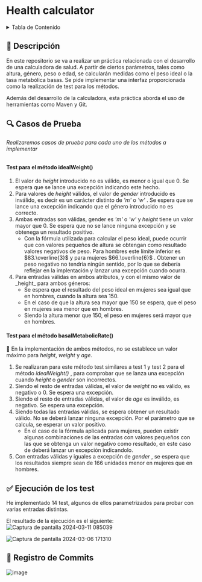 # Health calculator
<details>
  <summary>Tabla de Contenido</summary>
    <ol>
      <li><a href="#descripcion">Descripción</a></li>
      <li><a href="#casos_prueba">Casos de Prueba</a></li>
      <li><a href="#test">Ejecución Test</a></li>
      <li><a href="#commits">Estado Registro de Commits</a></li>
    </ol>
</details>



## :memo: Descripción
<a name="descripcion"></a>
En este repositorio se va a realizar un práctica relacionada con el desarrollo de una calculadora de salud. A partir de ciertos parámetros, tales como altura, género, peso o edad, se calcularán medidas como el peso ideal o la tasa metabólica basas. Se pide implementar una interfaz proporcionada como la realización de test para los métodos. 

Además del desarrollo de la calculadora, esta práctica aborda el uso de herramientas como Maven y Git.



## 🔍 Casos de Prueba
###### Realizaremos casos de prueba para cada uno de los métodos a implementar
#### **Test para el método idealWeight()**
<ol>
<li> El valor de <i>height</i> introducido no es válido, es menor o igual que 0. Se espera que se lance una excepción indicando este hecho.</li>
<li>Para valores de <i>height</i>  válidos, el valor de <i>gender</i> introducido es inválido, es decir es un carácter distinto de <i>'m'</i>  o  <i>'w'</i> . Se espera que se lance una excepción indicando que el género introducido no es correcto.</li>
<li>Ambas entradas son válidas, gender es  <i>'m'</i>  o  <i>'w'</i>  y <i>height</i>  tiene un valor mayor que 0. Se espera que no se lance ninguna excepción y se obtenega un resultado positivo.
<ul><li>Con la fórmula utilizada para calcular el peso ideal, puede ocurrir que con valores pequeños de altura se obtengan como resultado valores negativos de peso. Para hombres este límite inferior es $83.\overline{3}$ y para mujeres $66.\overline{6}$ . Obtener un peso negativo no tendría ningún sentido, por lo que se debería reflejar en la implentación y lanzar una excepción cuando ocurra.</li> </ul>
</li>
<li> Para entradas válidas en ambos atributos, y con el mismo valor de  _height_ para ambos géneros:
  <ul>  <li> Se espera que el resultado del peso ideal en mujeres sea igual que en  hombres, cuando la altura sea 150.</li>
        <li>En el caso de que la altura sea mayor que 150 se espera, que el peso en mujeres sea menor que en hombres.</li>
        <li>Siendo la altura menor que 150, el peso en mujeres será mayor que en hombres. </li></ul>
</li></ol>


#### **Test para el método basalMetabolicRate()**
<a name="casos_prueba"></a>  :pushpin: En la implementación de ambos métodos, no se establece un valor máximo para <i>height</i>, <i>weight</i> y <i>age</i>.
<ol>
<li> Se realizaran para este método test similares a test 1 y test 2 para el método  <i>idealWeight()</i> , para comprobar que se lanza una excepción cuando <i>height</i> o <i>gender</i> son incorrectos. </li>
<li>Siendo el resto de entradas válidas, el valor de  <i>weight</i>  no es válido, es negativo o 0. Se espera una excepción. </li> 
<li> Siendo el resto de entradas válidas, el valor de  <i>age</i>  es inválido, es negativo. Se espera una excepción. </li>
<li> Siendo todas las entradas válidas, se espera obtener un resultado válido. No se deberá lanzar ninguna excepción. Por el parámetro que se calcula, se esperar un valor positivo. 
  <ul>
  <li> En el caso de la fórmula aplicada para mujeres, pueden existir algunas combinaciones de las entradas con valores pequeños con las que se obtenga un valor negativo como resultado, en este caso de deberá lanzar un excepción indicandolo. </li>
  </ul></li>
<li> Con entradas válidas y iguales a excepción de  <i>gender</i> , se espera que los resultados siempre sean de 166 unidades menor en mujeres que en hombres.</li>
</ol>


## :white_check_mark: Ejecución de los test
<a name="test"></a>
He implementado 14 test, algunos de ellos parametrizados para probar con varias entradas distintas.

El resultado de la ejecución es el siguiente:
![Captura de pantalla 2024-03-11 085039](https://github.com/rgCarmen/isa2024-healthcalc/assets/81189485/8eb1e0c7-c24b-4824-b27a-fc4793e041bd)

![Captura de pantalla 2024-03-06 171310](https://github.com/rgCarmen/isa2024-healthcalc/assets/81189485/82374776-31a3-4212-bac5-eb3b6dc2b2aa)


## :calendar: Registro de Commits
<a name="commits"> </a>
![image](https://github.com/rgCarmen/isa2024-healthcalc/assets/81189485/8b16b282-a45f-49db-b6b9-1bc35ffad7f8)

